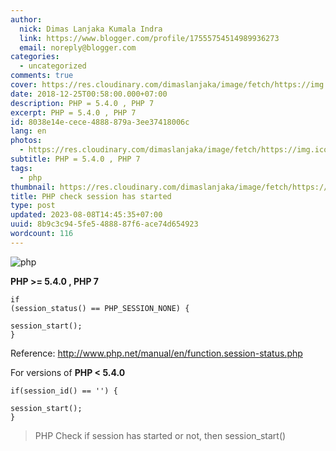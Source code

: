 ```yaml
---
author:
  nick: Dimas Lanjaka Kumala Indra
  link: https://www.blogger.com/profile/17555754514989936273
  email: noreply@blogger.com
categories:
  - uncategorized
comments: true
cover: https://res.cloudinary.com/dimaslanjaka/image/fetch/https://img.icons8.com/metro/1600/php.png
date: 2018-12-25T00:58:00.000+07:00
description: PHP = 5.4.0 , PHP 7
excerpt: PHP = 5.4.0 , PHP 7
id: 8038e14e-cece-4888-879a-3ee37418006c
lang: en
photos:
  - https://res.cloudinary.com/dimaslanjaka/image/fetch/https://img.icons8.com/metro/1600/php.png
subtitle: PHP = 5.4.0 , PHP 7
tags:
  - php
thumbnail: https://res.cloudinary.com/dimaslanjaka/image/fetch/https://img.icons8.com/metro/1600/php.png
title: PHP check session has started
type: post
updated: 2023-08-08T14:45:35+07:00
uuid: 8b9c3c94-5fe5-4888-87f6-ace74d654923
wordcount: 116
---
```


<img src="https://res.cloudinary.com/dimaslanjaka/image/fetch/https://img.icons8.com/metro/1600/php.png" title="php" alt="php"><p>    <strong>PHP &gt;= 5.4.0 , PHP 7</strong></p><pre><code>if (session_status() == PHP_SESSION_NONE) {<br>    session_start();<br>}</code></pre><p>    Reference:     <a href="//www.php.net/manual/en/function.session-status.php" rel="nofollow noreferrer">        http://www.php.net/manual/en/function.session-status.php     </a></p><p>    For versions of <strong>PHP &lt; 5.4.0</strong></p><pre><code>if(session_id() == '') {<br>    session_start();<br>}</code></pre> <blockquote>PHP Check if session has started or not, then session_start()</blockquote>